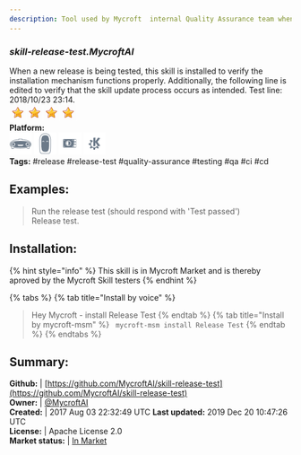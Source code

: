 ```yaml
---
description: Tool used by Mycroft  internal Quality Assurance team when validating a new mycroft-core release
---
```


### _skill-release-test.MycroftAI_  
When a new release is being tested, this skill is installed to verify the
installation mechanism functions properly.  Additionally, the following line
is edited to verify that the skill update process occurs as intended.
Test line:  2018/10/23 23:14.  
![](../.gitbook/assets/star.png)![](../.gitbook/assets/star.png)![](../.gitbook/assets/star.png)![](../.gitbook/assets/star.png)  
**Platform:**  
 ![Mark I](../.gitbook/assets/mark-1-icon.png)  ![Mark II](../.gitbook/assets/mark-2-icon.png)  ![Picroft](../.gitbook/assets/picroft-icon.png)  ![plasmoid](../.gitbook/assets/kde.png)   
**Tags:** \#release \#release-test \#quality-assurance \#testing \#qa \#ci \#cd   
## Examples:  
> Run the release test (should respond with 'Test passed')  
> Release test.  
  
## Installation:  
{% hint style="info" %}
This skill is in Mycroft Market and is thereby aproved by the Mycroft Skill testers
{% endhint %}
    
{% tabs %}
{% tab title="Install by voice" %}
> Hey Mycroft - install Release Test
{% endtab %}
  {% tab title="Install by mycroft-msm" %}
``` mycroft-msm install Release Test```
{% endtab %}
  {% endtabs %}
    
## Summary:  
**Github:** | [https://github.com/MycroftAI/skill-release-test](https://github.com/MycroftAI/skill-release-test)  
**Owner:** | [@MycroftAI](https://github.com/MycroftAI)  
**Created:** | 2017 Aug 03 22:32:49 UTC  **Last updated:** 2019 Dec 20 10:47:26 UTC  
**License:** | Apache License 2.0  
**Market status:** | [In Market](https://market.mycroft.ai/skill/mycroft-release-test)  
